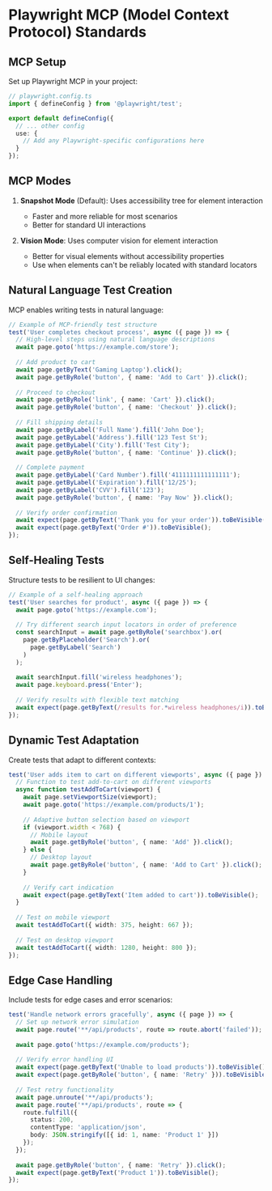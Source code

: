 # Playwright MCP (Model Context Protocol) Standards

## MCP Setup

Set up Playwright MCP in your project:

```typescript
// playwright.config.ts
import { defineConfig } from '@playwright/test';

export default defineConfig({
  // ... other config
  use: {
    // Add any Playwright-specific configurations here
  }
});
```

## MCP Modes

1. **Snapshot Mode** (Default): Uses accessibility tree for element interaction
   - Faster and more reliable for most scenarios
   - Better for standard UI interactions

2. **Vision Mode**: Uses computer vision for element interaction
   - Better for visual elements without accessibility properties
   - Use when elements can't be reliably located with standard locators

## Natural Language Test Creation

MCP enables writing tests in natural language:

```typescript
// Example of MCP-friendly test structure
test('User completes checkout process', async ({ page }) => {
  // High-level steps using natural language descriptions
  await page.goto('https://example.com/store');
  
  // Add product to cart
  await page.getByText('Gaming Laptop').click();
  await page.getByRole('button', { name: 'Add to Cart' }).click();
  
  // Proceed to checkout
  await page.getByRole('link', { name: 'Cart' }).click();
  await page.getByRole('button', { name: 'Checkout' }).click();
  
  // Fill shipping details
  await page.getByLabel('Full Name').fill('John Doe');
  await page.getByLabel('Address').fill('123 Test St');
  await page.getByLabel('City').fill('Test City');
  await page.getByRole('button', { name: 'Continue' }).click();
  
  // Complete payment
  await page.getByLabel('Card Number').fill('4111111111111111');
  await page.getByLabel('Expiration').fill('12/25');
  await page.getByLabel('CVV').fill('123');
  await page.getByRole('button', { name: 'Pay Now' }).click();
  
  // Verify order confirmation
  await expect(page.getByText('Thank you for your order')).toBeVisible();
  await expect(page.getByText('Order #')).toBeVisible();
});
```

## Self-Healing Tests

Structure tests to be resilient to UI changes:

```typescript
// Example of a self-healing approach
test('User searches for product', async ({ page }) => {
  await page.goto('https://example.com');
  
  // Try different search input locators in order of preference
  const searchInput = await page.getByRole('searchbox').or(
    page.getByPlaceholder('Search').or(
      page.getByLabel('Search')
    )
  );
  
  await searchInput.fill('wireless headphones');
  await page.keyboard.press('Enter');
  
  // Verify results with flexible text matching
  await expect(page.getByText(/results for.*wireless headphones/i)).toBeVisible();
});
```

## Dynamic Test Adaptation

Create tests that adapt to different contexts:

```typescript
test('User adds item to cart on different viewports', async ({ page }) => {
  // Function to test add-to-cart on different viewports
  async function testAddToCart(viewport) {
    await page.setViewportSize(viewport);
    await page.goto('https://example.com/products/1');
    
    // Adaptive button selection based on viewport
    if (viewport.width < 768) {
      // Mobile layout
      await page.getByRole('button', { name: 'Add' }).click();
    } else {
      // Desktop layout
      await page.getByRole('button', { name: 'Add to Cart' }).click();
    }
    
    // Verify cart indication
    await expect(page.getByText('Item added to cart')).toBeVisible();
  }
  
  // Test on mobile viewport
  await testAddToCart({ width: 375, height: 667 });
  
  // Test on desktop viewport
  await testAddToCart({ width: 1280, height: 800 });
});
```

## Edge Case Handling

Include tests for edge cases and error scenarios:

```typescript
test('Handle network errors gracefully', async ({ page }) => {
  // Set up network error simulation
  await page.route('**/api/products', route => route.abort('failed'));
  
  await page.goto('https://example.com/products');
  
  // Verify error handling UI
  await expect(page.getByText('Unable to load products')).toBeVisible();
  await expect(page.getByRole('button', { name: 'Retry' })).toBeVisible();
  
  // Test retry functionality
  await page.unroute('**/api/products');
  await page.route('**/api/products', route => {
    route.fulfill({
      status: 200,
      contentType: 'application/json',
      body: JSON.stringify([{ id: 1, name: 'Product 1' }])
    });
  });
  
  await page.getByRole('button', { name: 'Retry' }).click();
  await expect(page.getByText('Product 1')).toBeVisible();
});
```
